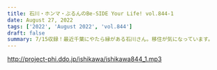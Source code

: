 ```yaml
---
title: 石川・ホンマ・ぶるんのBe-SIDE Your Life! vol.844-1
date: August 27, 2022
tags: ['2022', 'August 2022', 'vol.844']
draft: false
summary: 7/15収録！最近千葉にやたら縁がある石川さん。移住が気になっています。
---
```


http://project-phi.ddo.jp/ishikawa/ishikawa844_1.mp3